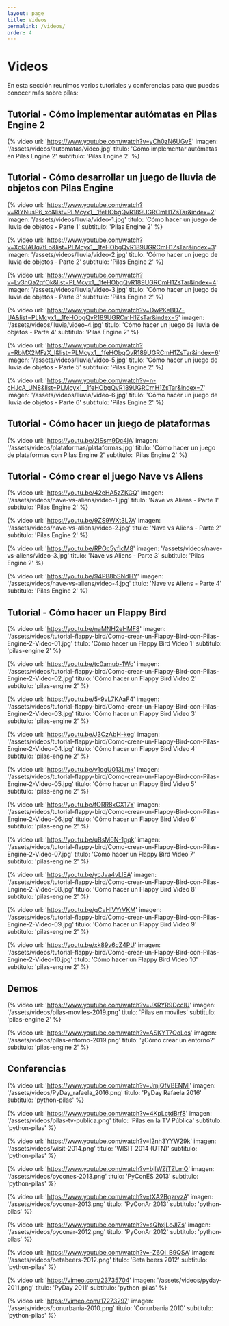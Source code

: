 ```yaml
---
layout: page
title: Videos
permalink: /videos/
order: 4
---
```


# Videos

En esta sección reunimos varios tutoriales y conferencias para que puedas
conocer más sobre pilas:

## Tutorial - Cómo implementar autómatas en Pilas Engine 2

{% video
  url: 'https://www.youtube.com/watch?v=yCh0zN6UGvE'
  imagen: '/assets/videos/automatas/video.jpg'
  titulo: 'Cómo implementar autómatas en Pilas Engine 2'
  subtitulo: 'Pilas Engine 2'
%}

## Tutorial - Cómo desarrollar un juego de lluvia de objetos con Pilas Engine

{% video
  url: 'https://www.youtube.com/watch?v=RlYNusP6_xc&list=PLMcyx1__1feHObgQvR189UGRCmH1ZsTar&index=2'
  imagen: '/assets/videos/lluvia/video-1.jpg'
  titulo: 'Cómo hacer un juego de lluvia de objetos - Parte 1'
  subtitulo: 'Pilas Engine 2'
%}

{% video
  url: 'https://www.youtube.com/watch?v=XcQIAUq7tLo&list=PLMcyx1__1feHObgQvR189UGRCmH1ZsTar&index=3'
  imagen: '/assets/videos/lluvia/video-2.jpg'
  titulo: 'Cómo hacer un juego de lluvia de objetos - Parte 2'
  subtitulo: 'Pilas Engine 2'
%}

{% video
  url: 'https://www.youtube.com/watch?v=Lv3hQa2qfOk&list=PLMcyx1__1feHObgQvR189UGRCmH1ZsTar&index=4'
  imagen: '/assets/videos/lluvia/video-3.jpg'
  titulo: 'Cómo hacer un juego de lluvia de objetos - Parte 3'
  subtitulo: 'Pilas Engine 2'
%}

{% video
  url: 'https://www.youtube.com/watch?v=DwPKeBDZ-UA&list=PLMcyx1__1feHObgQvR189UGRCmH1ZsTar&index=5'
  imagen: '/assets/videos/lluvia/video-4.jpg'
  titulo: 'Cómo hacer un juego de lluvia de objetos - Parte 4'
  subtitulo: 'Pilas Engine 2'
%}

{% video
  url: 'https://www.youtube.com/watch?v=RbMX2MFzX_I&list=PLMcyx1__1feHObgQvR189UGRCmH1ZsTar&index=6'
  imagen: '/assets/videos/lluvia/video-5.jpg'
  titulo: 'Cómo hacer un juego de lluvia de objetos - Parte 5'
  subtitulo: 'Pilas Engine 2'
%}

{% video
  url: 'https://www.youtube.com/watch?v=n-cHJcA_UN8&list=PLMcyx1__1feHObgQvR189UGRCmH1ZsTar&index=7'
  imagen: '/assets/videos/lluvia/video-6.jpg'
  titulo: 'Cómo hacer un juego de lluvia de objetos - Parte 6'
  subtitulo: 'Pilas Engine 2'
%}

## Tutorial - Cómo hacer un juego de plataformas

{% video
  url: 'https://youtu.be/2ISsm9Dc4jA'
  imagen: '/assets/videos/plataformas/plataformas.jpg'
  titulo: 'Cómo hacer un juego de plataformas con Pilas Engine 2'
  subtitulo: 'Pilas Engine 2'
%}

## Tutorial - Cómo crear el juego Nave vs Aliens

{% video
  url: 'https://youtu.be/42eHA5zZKGQ'
  imagen: '/assets/videos/nave-vs-aliens/video-1.jpg'
  titulo: 'Nave vs Aliens - Parte 1'
  subtitulo: 'Pilas Engine 2'
%}

{% video
  url: 'https://youtu.be/9ZS9WXt3L7A'
  imagen: '/assets/videos/nave-vs-aliens/video-2.jpg'
  titulo: 'Nave vs Aliens - Parte 2'
  subtitulo: 'Pilas Engine 2'
%}

{% video
  url: 'https://youtu.be/RPOc5yfIcM8'
  imagen: '/assets/videos/nave-vs-aliens/video-3.jpg'
  titulo: 'Nave vs Aliens - Parte 3'
  subtitulo: 'Pilas Engine 2'
%}

{% video
  url: 'https://youtu.be/94PB8bSNdHY'
  imagen: '/assets/videos/nave-vs-aliens/video-4.jpg'
  titulo: 'Nave vs Aliens - Parte 4'
  subtitulo: 'Pilas Engine 2'
%}

## Tutorial - Cómo hacer un Flappy Bird

{% video
  url: 'https://youtu.be/naMNH2eHMF8'
  imagen: '/assets/videos/tutorial-flappy-bird/Como-crear-un-Flappy-Bird-con-Pilas-Engine-2-Video-01.jpg'
  titulo: 'Cómo hacer un Flappy Bird Video 1'
  subtitulo: 'pilas-engine 2'
%}

{% video
  url: 'https://youtu.be/tc0amub-1Wo'
  imagen: '/assets/videos/tutorial-flappy-bird/Como-crear-un-Flappy-Bird-con-Pilas-Engine-2-Video-02.jpg'
  titulo: 'Cómo hacer un Flappy Bird Video 2'
  subtitulo: 'pilas-engine 2'
%}

{% video
  url: 'https://youtu.be/5-9vL7KAaF4'
  imagen: '/assets/videos/tutorial-flappy-bird/Como-crear-un-Flappy-Bird-con-Pilas-Engine-2-Video-03.jpg'
  titulo: 'Cómo hacer un Flappy Bird Video 3'
  subtitulo: 'pilas-engine 2'
%}

{% video
  url: 'https://youtu.be/J3CzAbH-keg'
  imagen: '/assets/videos/tutorial-flappy-bird/Como-crear-un-Flappy-Bird-con-Pilas-Engine-2-Video-04.jpg'
  titulo: 'Cómo hacer un Flappy Bird Video 4'
  subtitulo: 'pilas-engine 2'
%}

{% video
  url: 'https://youtu.be/v1ogU013Lmk'
  imagen: '/assets/videos/tutorial-flappy-bird/Como-crear-un-Flappy-Bird-con-Pilas-Engine-2-Video-05.jpg'
  titulo: 'Cómo hacer un Flappy Bird Video 5'
  subtitulo: 'pilas-engine 2'
%}

{% video
  url: 'https://youtu.be/fORR8xCX17Y'
  imagen: '/assets/videos/tutorial-flappy-bird/Como-crear-un-Flappy-Bird-con-Pilas-Engine-2-Video-06.jpg'
  titulo: 'Cómo hacer un Flappy Bird Video 6'
  subtitulo: 'pilas-engine 2'
%}

{% video
  url: 'https://youtu.be/uBsM6N-1gqk'
  imagen: '/assets/videos/tutorial-flappy-bird/Como-crear-un-Flappy-Bird-con-Pilas-Engine-2-Video-07.jpg'
  titulo: 'Cómo hacer un Flappy Bird Video 7'
  subtitulo: 'pilas-engine 2'
%}

{% video
  url: 'https://youtu.be/ycJva4vLIEA'
  imagen: '/assets/videos/tutorial-flappy-bird/Como-crear-un-Flappy-Bird-con-Pilas-Engine-2-Video-08.jpg'
  titulo: 'Cómo hacer un Flappy Bird Video 8'
  subtitulo: 'pilas-engine 2'
%}

{% video
  url: 'https://youtu.be/gCvHIVYrVKM'
  imagen: '/assets/videos/tutorial-flappy-bird/Como-crear-un-Flappy-Bird-con-Pilas-Engine-2-Video-09.jpg'
  titulo: 'Cómo hacer un Flappy Bird Video 9'
  subtitulo: 'pilas-engine 2'
%}

{% video
  url: 'https://youtu.be/xk89v6cZ4PU'
  imagen: '/assets/videos/tutorial-flappy-bird/Como-crear-un-Flappy-Bird-con-Pilas-Engine-2-Video-10.jpg'
  titulo: 'Cómo hacer un Flappy Bird Video 10'
  subtitulo: 'pilas-engine 2'
%}

## Demos

{% video
  url: 'https://www.youtube.com/watch?v=JXRYR9DccIU'
  imagen: '/assets/videos/pilas-moviles-2019.png'
  titulo: 'Pilas en móviles'
  subtitulo: 'pilas-engine 2'
%}

{% video
  url: 'https://www.youtube.com/watch?v=ASKYT7OoLos'
  imagen: '/assets/videos/pilas-entorno-2019.png'
  titulo: '¿Cómo crear un entorno?'
  subtitulo: 'pilas-engine 2'
%}

## Conferencias

{% video
    url: 'https://www.youtube.com/watch?v=JmjQfVBENMI'
    imagen: '/assets/videos/PyDay_rafaela_2016.png'
    titulo: 'PyDay Rafaela 2016'
    subtitulo: 'python-pilas'
  %}

{% video
    url: 'https://www.youtube.com/watch?v=4KpLctdBrf8'
    imagen: '/assets/videos/pilas-tv-publica.png'
    titulo: 'Pilas en la TV Pública'
    subtitulo: 'python-pilas'
  %}

{% video
    url: 'https://www.youtube.com/watch?v=l2nh3YYW29k'
    imagen: '/assets/videos/wisit-2014.png'
    titulo: 'WISIT 2014 (UTN)'
    subtitulo: 'python-pilas'
  %}

{% video
    url: 'https://www.youtube.com/watch?v=bjlWZjTZLmQ'
    imagen: '/assets/videos/pycones-2013.png'
    titulo: 'PyConES 2013'
    subtitulo: 'python-pilas'
  %}

{% video
    url: 'https://www.youtube.com/watch?v=tXA2BgzrvzA'
    imagen: '/assets/videos/pyconar-2013.png'
    titulo: 'PyConAr 2013'
    subtitulo: 'python-pilas'
  %}

{% video
    url: 'https://www.youtube.com/watch?v=sQhxjLoJlZs'
    imagen: '/assets/videos/pyconar-2012.png'
    titulo: 'PyConAr 2012'
    subtitulo: 'python-pilas'
  %}

{% video
    url: 'https://www.youtube.com/watch?v=-Z6Qi_B9QSA'
    imagen: '/assets/videos/betabeers-2012.png'
    titulo: 'Beta beers 2012'
    subtitulo: 'python-pilas'
  %}

{% video
    url: 'https://vimeo.com/23735704'
    imagen: '/assets/videos/pyday-2011.png'
    titulo: 'PyDay 2011'
    subtitulo: 'python-pilas'
  %}

{% video
    url: 'https://vimeo.com/17273297'
    imagen: '/assets/videos/conurbania-2010.png'
    titulo: 'Conurbania 2010'
    subtitulo: 'python-pilas'
  %}
